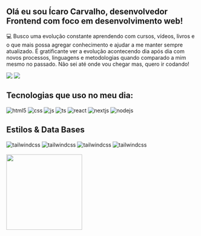 ## Olá eu sou Ícaro Carvalho, desenvolvedor Frontend com foco em desenvolvimento web!
<div>
  <p> 💻 Busco uma evolução constante aprendendo com cursos, vídeos, livros e o que mais possa agregar conhecimento e ajudar a me manter sempre atualizado. É gratificante ver a evolução acontecendo dia após dia com novos processos, linguagens e metodologias quando comparado a mim mesmo no passado. Não sei até onde vou chegar mas, quero ir codando!</p>
 
<div> 
  <a href = "mailto:icarovscarvalho@gmail.com"><img src="https://img.shields.io/badge/-Gmail-%23333?style=for-the-badge&logo=gmail&logoColor=white" target="_blank"></a>
  <a href="https://www.linkedin.com/in/icarovscarvalho/" target="_blank"><img src="https://img.shields.io/badge/-LinkedIn-%230077B5?style=for-the-badge&logo=linkedin&logoColor=white" target="_blank"></a> 
</div>

## Tecnologias que uso no meu dia:

<div style="display: inline_block">
  <img align="center" alt="html5" src="https://img.shields.io/badge/HTML5-E34F26?style=for-the-badge&logo=html5&logoColor=white" />
  <img align="center" alt="css" src="https://img.shields.io/badge/CSS3-1572B6?style=for-the-badge&logo=css&logoColor=white" />
  <img align="center" alt="js" src="https://img.shields.io/badge/JavaScript-F7DF1E?style=for-the-badge&logo=javascript&logoColor=black" />
  <img align="center" alt="ts" src="https://img.shields.io/badge/TypeScript-007ACC?style=for-the-badge&logo=typescript&logoColor=white" />
  <img align="center" alt="react" src="https://img.shields.io/badge/React-20232A?style=for-the-badge&logo=react&logoColor=61DAFB" />
  <img align="center" alt="nextjs" src="https://img.shields.io/badge/Next.js-20232A?style=for-the-badge&logo=next.js&logoColor=white" />
  <img align="center" alt="nodejs" src="https://img.shields.io/badge/Node.js-43853D?style=for-the-badge&logo=node.js&logoColor=white" />
</div>

## Estilos & Data Bases
<div style="display: inline_block">
  <img align="center" alt="tailwindcss" src="https://img.shields.io/badge/Tailwindcss-06B6D4?style=for-the-badge&logo=tailwindcss&logoColor=white" />
  <img align="center" alt="tailwindcss" src="https://img.shields.io/badge/Sass-CC6699?style=for-the-badge&logo=sass&logoColor=white" />
  <img align="center" alt="tailwindcss" src="https://img.shields.io/badge/Mongodbs-47A248?style=for-the-badge&logo=mongodb&logoColor=white" />
  <img align="center" alt="tailwindcss" src="https://img.shields.io/badge/Firebase-DD2C00?style=for-the-badge&logo=firebase&logoColor=white" />
</div><br>

<a href="https://github.com/icarovscarvalho/convoychat">
  <img height=200 align="center" src="https://github-readme-stats.vercel.app/api?username=icarovscarvalho&layout=compact&langs_count=8&card_width=320&theme=dracula" />
</a>
